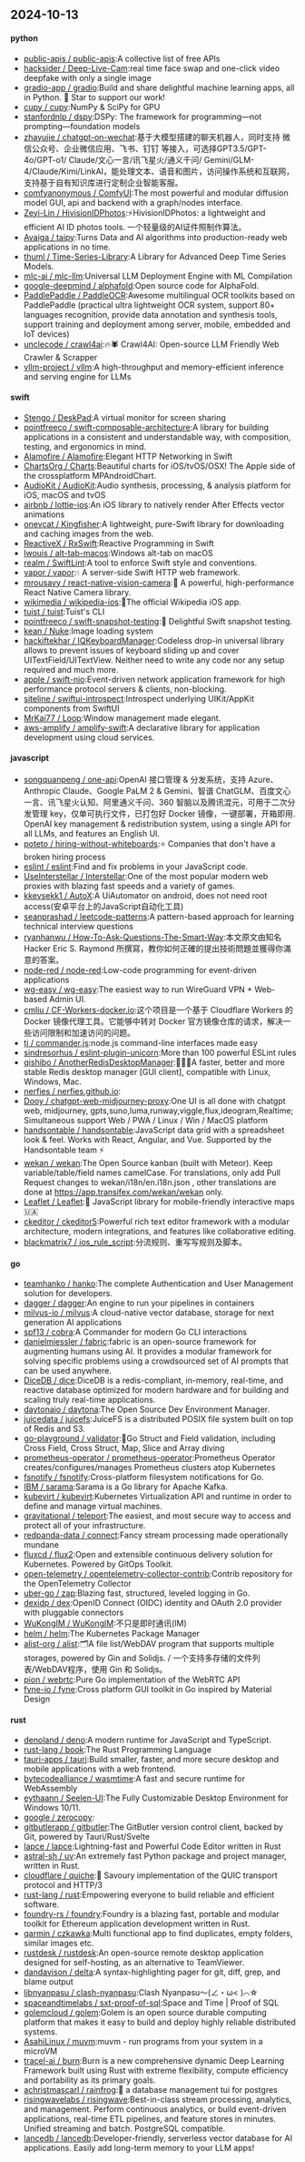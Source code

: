 ## 2024-10-13

#### python
* [public-apis / public-apis](https://github.com/public-apis/public-apis):A collective list of free APIs
* [hacksider / Deep-Live-Cam](https://github.com/hacksider/Deep-Live-Cam):real time face swap and one-click video deepfake with only a single image
* [gradio-app / gradio](https://github.com/gradio-app/gradio):Build and share delightful machine learning apps, all in Python. 🌟 Star to support our work!
* [cupy / cupy](https://github.com/cupy/cupy):NumPy & SciPy for GPU
* [stanfordnlp / dspy](https://github.com/stanfordnlp/dspy):DSPy: The framework for programming—not prompting—foundation models
* [zhayujie / chatgpt-on-wechat](https://github.com/zhayujie/chatgpt-on-wechat):基于大模型搭建的聊天机器人，同时支持 微信公众号、企业微信应用、飞书、钉钉 等接入，可选择GPT3.5/GPT-4o/GPT-o1/ Claude/文心一言/讯飞星火/通义千问/ Gemini/GLM-4/Claude/Kimi/LinkAI，能处理文本、语音和图片，访问操作系统和互联网，支持基于自有知识库进行定制企业智能客服。
* [comfyanonymous / ComfyUI](https://github.com/comfyanonymous/ComfyUI):The most powerful and modular diffusion model GUI, api and backend with a graph/nodes interface.
* [Zeyi-Lin / HivisionIDPhotos](https://github.com/Zeyi-Lin/HivisionIDPhotos):⚡️HivisionIDPhotos: a lightweight and efficient AI ID photos tools. 一个轻量级的AI证件照制作算法。
* [Avaiga / taipy](https://github.com/Avaiga/taipy):Turns Data and AI algorithms into production-ready web applications in no time.
* [thuml / Time-Series-Library](https://github.com/thuml/Time-Series-Library):A Library for Advanced Deep Time Series Models.
* [mlc-ai / mlc-llm](https://github.com/mlc-ai/mlc-llm):Universal LLM Deployment Engine with ML Compilation
* [google-deepmind / alphafold](https://github.com/google-deepmind/alphafold):Open source code for AlphaFold.
* [PaddlePaddle / PaddleOCR](https://github.com/PaddlePaddle/PaddleOCR):Awesome multilingual OCR toolkits based on PaddlePaddle (practical ultra lightweight OCR system, support 80+ languages recognition, provide data annotation and synthesis tools, support training and deployment among server, mobile, embedded and IoT devices)
* [unclecode / crawl4ai](https://github.com/unclecode/crawl4ai):🔥🕷️ Crawl4AI: Open-source LLM Friendly Web Crawler & Scrapper
* [vllm-project / vllm](https://github.com/vllm-project/vllm):A high-throughput and memory-efficient inference and serving engine for LLMs

#### swift
* [Stengo / DeskPad](https://github.com/Stengo/DeskPad):A virtual monitor for screen sharing
* [pointfreeco / swift-composable-architecture](https://github.com/pointfreeco/swift-composable-architecture):A library for building applications in a consistent and understandable way, with composition, testing, and ergonomics in mind.
* [Alamofire / Alamofire](https://github.com/Alamofire/Alamofire):Elegant HTTP Networking in Swift
* [ChartsOrg / Charts](https://github.com/ChartsOrg/Charts):Beautiful charts for iOS/tvOS/OSX! The Apple side of the crossplatform MPAndroidChart.
* [AudioKit / AudioKit](https://github.com/AudioKit/AudioKit):Audio synthesis, processing, & analysis platform for iOS, macOS and tvOS
* [airbnb / lottie-ios](https://github.com/airbnb/lottie-ios):An iOS library to natively render After Effects vector animations
* [onevcat / Kingfisher](https://github.com/onevcat/Kingfisher):A lightweight, pure-Swift library for downloading and caching images from the web.
* [ReactiveX / RxSwift](https://github.com/ReactiveX/RxSwift):Reactive Programming in Swift
* [lwouis / alt-tab-macos](https://github.com/lwouis/alt-tab-macos):Windows alt-tab on macOS
* [realm / SwiftLint](https://github.com/realm/SwiftLint):A tool to enforce Swift style and conventions.
* [vapor / vapor](https://github.com/vapor/vapor):💧 A server-side Swift HTTP web framework.
* [mrousavy / react-native-vision-camera](https://github.com/mrousavy/react-native-vision-camera):📸 A powerful, high-performance React Native Camera library.
* [wikimedia / wikipedia-ios](https://github.com/wikimedia/wikipedia-ios):📱The official Wikipedia iOS app.
* [tuist / tuist](https://github.com/tuist/tuist):Tuist's CLI
* [pointfreeco / swift-snapshot-testing](https://github.com/pointfreeco/swift-snapshot-testing):📸 Delightful Swift snapshot testing.
* [kean / Nuke](https://github.com/kean/Nuke):Image loading system
* [hackiftekhar / IQKeyboardManager](https://github.com/hackiftekhar/IQKeyboardManager):Codeless drop-in universal library allows to prevent issues of keyboard sliding up and cover UITextField/UITextView. Neither need to write any code nor any setup required and much more.
* [apple / swift-nio](https://github.com/apple/swift-nio):Event-driven network application framework for high performance protocol servers & clients, non-blocking.
* [siteline / swiftui-introspect](https://github.com/siteline/swiftui-introspect):Introspect underlying UIKit/AppKit components from SwiftUI
* [MrKai77 / Loop](https://github.com/MrKai77/Loop):Window management made elegant.
* [aws-amplify / amplify-swift](https://github.com/aws-amplify/amplify-swift):A declarative library for application development using cloud services.

#### javascript
* [songquanpeng / one-api](https://github.com/songquanpeng/one-api):OpenAI 接口管理 & 分发系统，支持 Azure、Anthropic Claude、Google PaLM 2 & Gemini、智谱 ChatGLM、百度文心一言、讯飞星火认知、阿里通义千问、360 智脑以及腾讯混元，可用于二次分发管理 key，仅单可执行文件，已打包好 Docker 镜像，一键部署，开箱即用. OpenAI key management & redistribution system, using a single API for all LLMs, and features an English UI.
* [poteto / hiring-without-whiteboards](https://github.com/poteto/hiring-without-whiteboards):⭐️ Companies that don't have a broken hiring process
* [eslint / eslint](https://github.com/eslint/eslint):Find and fix problems in your JavaScript code.
* [UseInterstellar / Interstellar](https://github.com/UseInterstellar/Interstellar):One of the most popular modern web proxies with blazing fast speeds and a variety of games.
* [kkevsekk1 / AutoX](https://github.com/kkevsekk1/AutoX):A UiAutomator on android, does not need root access(安卓平台上的JavaScript自动化工具)
* [seanprashad / leetcode-patterns](https://github.com/seanprashad/leetcode-patterns):A pattern-based approach for learning technical interview questions
* [ryanhanwu / How-To-Ask-Questions-The-Smart-Way](https://github.com/ryanhanwu/How-To-Ask-Questions-The-Smart-Way):本文原文由知名 Hacker Eric S. Raymond 所撰寫，教你如何正確的提出技術問題並獲得你滿意的答案。
* [node-red / node-red](https://github.com/node-red/node-red):Low-code programming for event-driven applications
* [wg-easy / wg-easy](https://github.com/wg-easy/wg-easy):The easiest way to run WireGuard VPN + Web-based Admin UI.
* [cmliu / CF-Workers-docker.io](https://github.com/cmliu/CF-Workers-docker.io):这个项目是一个基于 Cloudflare Workers 的 Docker 镜像代理工具。它能够中转对 Docker 官方镜像仓库的请求，解决一些访问限制和加速访问的问题。
* [tj / commander.js](https://github.com/tj/commander.js):node.js command-line interfaces made easy
* [sindresorhus / eslint-plugin-unicorn](https://github.com/sindresorhus/eslint-plugin-unicorn):More than 100 powerful ESLint rules
* [qishibo / AnotherRedisDesktopManager](https://github.com/qishibo/AnotherRedisDesktopManager):🚀🚀🚀A faster, better and more stable Redis desktop manager [GUI client], compatible with Linux, Windows, Mac.
* [nerfies / nerfies.github.io](https://github.com/nerfies/nerfies.github.io):
* [Dooy / chatgpt-web-midjourney-proxy](https://github.com/Dooy/chatgpt-web-midjourney-proxy):One UI is all done with chatgpt web, midjourney, gpts,suno,luma,runway,viggle,flux,ideogram,Realtime; Simultaneous support Web / PWA / Linux / Win / MacOS platform
* [handsontable / handsontable](https://github.com/handsontable/handsontable):JavaScript data grid with a spreadsheet look & feel. Works with React, Angular, and Vue. Supported by the Handsontable team ⚡
* [wekan / wekan](https://github.com/wekan/wekan):The Open Source kanban (built with Meteor). Keep variable/table/field names camelCase. For translations, only add Pull Request changes to wekan/i18n/en.i18n.json , other translations are done at https://app.transifex.com/wekan/wekan only.
* [Leaflet / Leaflet](https://github.com/Leaflet/Leaflet):🍃 JavaScript library for mobile-friendly interactive maps 🇺🇦
* [ckeditor / ckeditor5](https://github.com/ckeditor/ckeditor5):Powerful rich text editor framework with a modular architecture, modern integrations, and features like collaborative editing.
* [blackmatrix7 / ios_rule_script](https://github.com/blackmatrix7/ios_rule_script):分流规则、重写写规则及脚本。

#### go
* [teamhanko / hanko](https://github.com/teamhanko/hanko):The complete Authentication and User Management solution for developers.
* [dagger / dagger](https://github.com/dagger/dagger):An engine to run your pipelines in containers
* [milvus-io / milvus](https://github.com/milvus-io/milvus):A cloud-native vector database, storage for next generation AI applications
* [spf13 / cobra](https://github.com/spf13/cobra):A Commander for modern Go CLI interactions
* [danielmiessler / fabric](https://github.com/danielmiessler/fabric):fabric is an open-source framework for augmenting humans using AI. It provides a modular framework for solving specific problems using a crowdsourced set of AI prompts that can be used anywhere.
* [DiceDB / dice](https://github.com/DiceDB/dice):DiceDB is a redis-compliant, in-memory, real-time, and reactive database optimized for modern hardware and for building and scaling truly real-time applications.
* [daytonaio / daytona](https://github.com/daytonaio/daytona):The Open Source Dev Environment Manager.
* [juicedata / juicefs](https://github.com/juicedata/juicefs):JuiceFS is a distributed POSIX file system built on top of Redis and S3.
* [go-playground / validator](https://github.com/go-playground/validator):💯Go Struct and Field validation, including Cross Field, Cross Struct, Map, Slice and Array diving
* [prometheus-operator / prometheus-operator](https://github.com/prometheus-operator/prometheus-operator):Prometheus Operator creates/configures/manages Prometheus clusters atop Kubernetes
* [fsnotify / fsnotify](https://github.com/fsnotify/fsnotify):Cross-platform filesystem notifications for Go.
* [IBM / sarama](https://github.com/IBM/sarama):Sarama is a Go library for Apache Kafka.
* [kubevirt / kubevirt](https://github.com/kubevirt/kubevirt):Kubernetes Virtualization API and runtime in order to define and manage virtual machines.
* [gravitational / teleport](https://github.com/gravitational/teleport):The easiest, and most secure way to access and protect all of your infrastructure.
* [redpanda-data / connect](https://github.com/redpanda-data/connect):Fancy stream processing made operationally mundane
* [fluxcd / flux2](https://github.com/fluxcd/flux2):Open and extensible continuous delivery solution for Kubernetes. Powered by GitOps Toolkit.
* [open-telemetry / opentelemetry-collector-contrib](https://github.com/open-telemetry/opentelemetry-collector-contrib):Contrib repository for the OpenTelemetry Collector
* [uber-go / zap](https://github.com/uber-go/zap):Blazing fast, structured, leveled logging in Go.
* [dexidp / dex](https://github.com/dexidp/dex):OpenID Connect (OIDC) identity and OAuth 2.0 provider with pluggable connectors
* [WuKongIM / WuKongIM](https://github.com/WuKongIM/WuKongIM):不只是即时通讯(IM)
* [helm / helm](https://github.com/helm/helm):The Kubernetes Package Manager
* [alist-org / alist](https://github.com/alist-org/alist):🗂️A file list/WebDAV program that supports multiple storages, powered by Gin and Solidjs. / 一个支持多存储的文件列表/WebDAV程序，使用 Gin 和 Solidjs。
* [pion / webrtc](https://github.com/pion/webrtc):Pure Go implementation of the WebRTC API
* [fyne-io / fyne](https://github.com/fyne-io/fyne):Cross platform GUI toolkit in Go inspired by Material Design

#### rust
* [denoland / deno](https://github.com/denoland/deno):A modern runtime for JavaScript and TypeScript.
* [rust-lang / book](https://github.com/rust-lang/book):The Rust Programming Language
* [tauri-apps / tauri](https://github.com/tauri-apps/tauri):Build smaller, faster, and more secure desktop and mobile applications with a web frontend.
* [bytecodealliance / wasmtime](https://github.com/bytecodealliance/wasmtime):A fast and secure runtime for WebAssembly
* [eythaann / Seelen-UI](https://github.com/eythaann/Seelen-UI):The Fully Customizable Desktop Environment for Windows 10/11.
* [google / zerocopy](https://github.com/google/zerocopy):
* [gitbutlerapp / gitbutler](https://github.com/gitbutlerapp/gitbutler):The GitButler version control client, backed by Git, powered by Tauri/Rust/Svelte
* [lapce / lapce](https://github.com/lapce/lapce):Lightning-fast and Powerful Code Editor written in Rust
* [astral-sh / uv](https://github.com/astral-sh/uv):An extremely fast Python package and project manager, written in Rust.
* [cloudflare / quiche](https://github.com/cloudflare/quiche):🥧 Savoury implementation of the QUIC transport protocol and HTTP/3
* [rust-lang / rust](https://github.com/rust-lang/rust):Empowering everyone to build reliable and efficient software.
* [foundry-rs / foundry](https://github.com/foundry-rs/foundry):Foundry is a blazing fast, portable and modular toolkit for Ethereum application development written in Rust.
* [qarmin / czkawka](https://github.com/qarmin/czkawka):Multi functional app to find duplicates, empty folders, similar images etc.
* [rustdesk / rustdesk](https://github.com/rustdesk/rustdesk):An open-source remote desktop application designed for self-hosting, as an alternative to TeamViewer.
* [dandavison / delta](https://github.com/dandavison/delta):A syntax-highlighting pager for git, diff, grep, and blame output
* [libnyanpasu / clash-nyanpasu](https://github.com/libnyanpasu/clash-nyanpasu):Clash Nyanpasu～(∠・ω< )⌒☆
* [spaceandtimelabs / sxt-proof-of-sql](https://github.com/spaceandtimelabs/sxt-proof-of-sql):Space and Time | Proof of SQL
* [golemcloud / golem](https://github.com/golemcloud/golem):Golem is an open source durable computing platform that makes it easy to build and deploy highly reliable distributed systems.
* [AsahiLinux / muvm](https://github.com/AsahiLinux/muvm):muvm - run programs from your system in a microVM
* [tracel-ai / burn](https://github.com/tracel-ai/burn):Burn is a new comprehensive dynamic Deep Learning Framework built using Rust with extreme flexibility, compute efficiency and portability as its primary goals.
* [achristmascarl / rainfrog](https://github.com/achristmascarl/rainfrog):🐸 a database management tui for postgres
* [risingwavelabs / risingwave](https://github.com/risingwavelabs/risingwave):Best-in-class stream processing, analytics, and management. Perform continuous analytics, or build event-driven applications, real-time ETL pipelines, and feature stores in minutes. Unified streaming and batch. PostgreSQL compatible.
* [lancedb / lancedb](https://github.com/lancedb/lancedb):Developer-friendly, serverless vector database for AI applications. Easily add long-term memory to your LLM apps!
